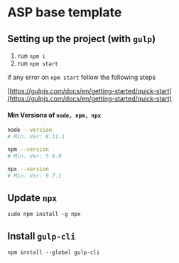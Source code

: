 # ASP base template

## Setting up the project (with `gulp`)

1. run `npm i`
2. run `npm start`

if any error on `npm start` follow the following steps

[https://gulpjs.com/docs/en/getting-started/quick-start](https://gulpjs.com/docs/en/getting-started/quick-start)

#### Min Versions of `node, npm, npx`
```bash
node --version
# Min. Ver: 8.11.1

npm --version
# Min. Ver: 5.6.0

npx --version
# Min. Ver: 9.7.1
```

## Update `npx`
`sudo npm install -g npx`

## Install `gulp-cli`
`npm install --global gulp-cli`

